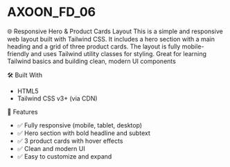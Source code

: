 # AXOON_FD_06

🌐 Responsive Hero & Product Cards Layout
This is a simple and responsive web layout built with Tailwind CSS. It includes a hero section with a main heading and a grid of three product cards. The layout is fully mobile-friendly and uses Tailwind utility classes for styling. Great for learning Tailwind basics and building clean, modern UI components


🛠️ Built With

- HTML5
- Tailwind CSS v3+ (via CDN)



📱 Features

- ✅ Fully responsive (mobile, tablet, desktop)
- ✅ Hero section with bold headline and subtext
- ✅ 3 product cards with hover effects
- ✅ Clean and modern UI
- ✅ Easy to customize and expand



